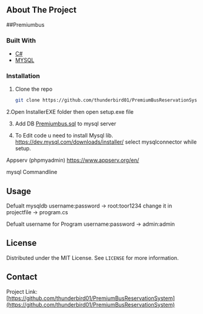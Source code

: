 
<!-- PROJECT SHIELDS -->

<!-- ABOUT THE PROJECT -->
## About The Project

##Premiumbus

### Built With


* [C#]()
* [MYSQL]()


### Installation

1. Clone the repo
   ```sh
   git clone https://github.com/thunderbird01/PremiumBusReservationSystem.git
   ```
2.Open InstallerEXE folder then open setup.exe file

3. Add DB [Premiumbus.sql]() to mysql server

4. To Edit code u need to install Mysql lib. https://dev.mysql.com/downloads/installer/ select mysqlconnector while setup.

 Appserv (phpmyadmin) 
 https://www.appserv.org/en/
 
 
 mysql Commandline 


<!-- USAGE EXAMPLES -->
## Usage

Defualt mysqldb username:password -> root:toor1234 change it in projectfile -> program.cs

Defualt username for Program username:password -> admin:admin

<!-- LICENSE -->
## License

Distributed under the MIT License. See `LICENSE` for more information.



<!-- CONTACT -->
## Contact



Project Link: [https://github.com/thunderbird01/PremiumBusReservationSystem](https://github.com/thunderbird01/PremiumBusReservationSystem)




